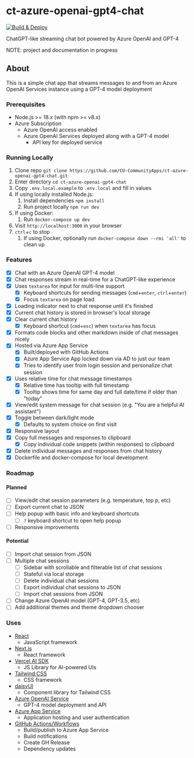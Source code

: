 # ct-azure-openai-gpt4-chat

[![Build & Deploy](https://github.com/CU-CommunityApps/ct-azure-openai-gpt4-chat/actions/workflows/build-and-deploy.yml/badge.svg)](https://github.com/CU-CommunityApps/ct-azure-openai-gpt4-chat/actions/workflows/build-and-deploy.yml)

ChatGPT-like streaming chat bot powered by Azure OpenAI and GPT-4

NOTE: project and documentation in progress

## About

This is a simple chat app that streams messages to and from an Azure OpenAI Services instance using a GPT-4 model deployment

### Prerequisites

- Node.js >= 18.x (with npm >= v8.x)
- Azure Subscription
  - Azure OpenAI access enabled
  - Azure OpenAI Services deployed along with a GPT-4 model
    - API key for deployed service

### Running Locally

1. Clone repo `git clone https://github.com/CU-CommunityApps/ct-azure-openai-gpt4-chat.git`
1. Enter directory `cd ct-azure-openai-gpt4-chat`
1. Copy `.env.local.example` to `.env.local` and fill in values
1. If using locally installed Node.js:
    1. Install dependencies `npm install`
    1. Run project locally `npm run dev`
1. If using Docker:
    1. Run `docker-compose up dev`
1. Visit `http://localhost:3000` in your browser
1. `ctrl`+`c` to stop
    1. If using Docker, optionally run `docker-compose down --rmi 'all'` to clean up

### Features

- [x] Chat with an Azure OpenAI GPT-4 model
- [x] Chat responses stream in real-time for a ChatGPT-like experience
- [x] Uses `textarea` for input for multi-line support
  - [x] Keyboard shortcuts for sending messages (`cmd`+`enter`, `ctrl`+`enter`)
  - [x] Focus `textarea` on page load
- [x] Loading indicator next to chat response until it's finished
- [x] Current chat history is stored in browser's local storage
- [x] Clear current chat history
  - [x] Keyboard shortcut (`cmd`+`esc`) when `textarea` has focus
- [x] Formats code blocks and other markdown inside of chat messages nicely
- [x] Hosted via Azure App Service
  - [x] Built/deployed with GitHub Actions
  - [x] Azure App Service App locked down via AD to just our team
  - [x] Tries to identify user from login session and personalize chat session
- [x] Uses relative time for chat message timestamps
  - [x] Relative time has tooltip with full timestamp
  - [x] Tooltip shows time for same day and full date/time if older than "today"
- [x] View/edit system message for chat session (e.g. "You are a helpful AI assistant")
- [x] Toggle between dark/light mode
  - [x] Defaults to system choice on first visit
- [x] Responsive layout
- [x] Copy full messages and responses to clipboard
  - [x] Copy individual code snippets (within responses) to clipboard
- [x] Delete individual messages and responses from chat history
- [x] Dockerfile and docker-compose for local development

### Roadmap

#### Planned

- [ ] View/edit chat session parameters (e.g. temperature, top p, etc)
- [ ] Export current chat to JSON
- [ ] Help popup with basic info and keyboard shortcuts
  - [ ] `?` keyboard shortcut to open help popup
- [ ] Responsive improvements

#### Potential

- [ ] Import chat session from JSON
- [ ] Multiple chat sessions
  - [ ] Sidebar with scrollable and filterable list of chat sessions
  - [ ] Stateful via local storage
  - [ ] Delete individual chat sessions
  - [ ] Export individual chat sessions to JSON
  - [ ] Import chat sessions from JSON
- [ ] Change Azure OpenAI model (GPT-4, GPT-3.5, etc)
- [ ] Add additional themes and theme dropdown chooser

### Uses

- [React](https://react.dev/)
  - JavaScript framework
- [Next.js](https://nextjs.org/docs)
  - React framework
- [Vercel AI SDK](https://sdk.vercel.ai/docs)
  - JS Library for AI-powered UIs
- [Tailwind CSS](https://tailwindcss.com/)
  - CSS framework
- [daisyUI](https://daisyui.com/)
  - Component library for Tailwind CSS
- [Azure OpenAI Service](https://learn.microsoft.com/en-us/azure/ai-services/openai/)
  - GPT-4 model deployment and API
- [Azure App Service](https://learn.microsoft.com/en-us/azure/app-service/)
  - Application hosting and user authentication
- [GitHub Actions/Workflows](https://docs.github.com/en/actions)
  - Build/publish to Azure App Service
  - Build notifications
  - Create GH Release
  - Dependency updates
